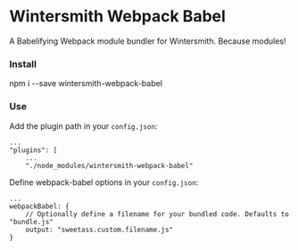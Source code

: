 Wintersmith Webpack Babel
=========================

A Babelifying Webpack module bundler for Wintersmith. Because modules!

### Install

npm i --save wintersmith-webpack-babel

### Use

Add the plugin path in your `config.json`:

    ...
    "plugins": [
        ...
        "./node_modules/wintersmith-webpack-babel"

Define webpack-babel options in your `config.json`:

    ...
    webpackBabel: {
        // Optionally define a filename for your bundled code. Defaults to "bundle.js"
        output: "sweetass.custom.filename.js"
    }
